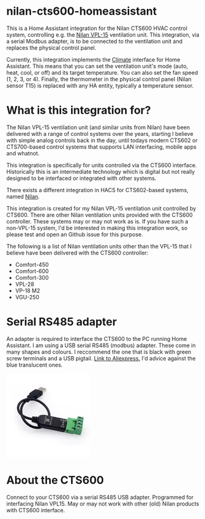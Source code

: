 # nilan-cts600-homeassistant

This is a Home Assistant integration for the Nilan CTS600 HVAC control
system, controlling e.g. the [Nilan
VPL-15](https://www.en.nilan.dk/products/ventilation-with-cooling-heating/heat-pump-and-heat-pipe/vpl-15)
ventilation unit. This integration, via a serial Modbus adapter, is to
be connected to the ventilation unit and replaces the physical control
panel.

Currently, this integration implements the
[Climate](https://www.home-assistant.io/integrations/climate/)
interface for Home Assistant. This means that you can set the
ventilation unit's mode (auto, heat, cool, or off) and its target
temperature. You can also set the fan speed (1, 2, 3, or 4). Finally,
the thermometer in the physical control panel (Nilan sensor T15) is
replaced with any HA entity, typically a temperature sensor.

# What is this integration for? #

The Nilan VPL-15 ventilation unit (and similar units from Nilan) have
been delivered with a range of control systems over the years,
starting I believe with simple analog controls back in the day, until
todays modern CTS602 or CTS700-based control systems that supports
LAN interfacing, mobile apps and whatnot.

This integration is specifically for units controlled via the CTS600
interface. Historically this is an intermediate technology which is
digital but not really designed to be interfaced or integrated with
other systems.

There exists a different integration in HACS for CTS602-based systems,
named
[Nilan](http://homeassistant.home:8123/hacs/repository/487536666).

This integration is created for my Nilan VPL-15 ventilation unit
controlled by CTS600. There are other Nilan ventilation units provided
with the CTS600 controller. These systems may or may not work as
is. If you have such a non-VPL-15 system, I'd be interested in making
this integration work, so please test and open an Github issue for
this purpose.

The following is a list of Nilan ventilation units other than the
VPL-15 that I believe have been delivered with the CTS600 controller:
  * Comfort-450
  * Comfort-600
  * Comfort-300
  * VPL-28
  * VP-18 M2
  * VGU-250

# Serial RS485 adapter

An adapter is required to interface the CTS600 to the PC running Home
Assistant. I am using a USB serial RS485 (modbus) adapter. These come
in many shapes and colours. I reccommend the one that is black with
green screw terminals and a USB pigtail. [Link to
Aliexpress.](https://www.aliexpress.com/item/1005004520479272.html)
I'd advice against the blue translucent ones.

![adapter](usb-rs485.webp "Image of adapter")

# About the CTS600




Connect to your CTS600 via a serial RS485 USB adapter. Programmed for
interfacing Nilan VPL15. May or may not work with other (old) Nilan
products with CTS600 interface.

